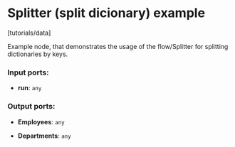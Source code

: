 # Splitter (split dicionary) example

[tutorials/data]

Example node, that demonstrates the usage of the flow/Splitter for splitting dictionaries by keys.

### Input ports:

* __run__: `any`

### Output ports:

* __Employees__: `any`


* __Departments__: `any`

